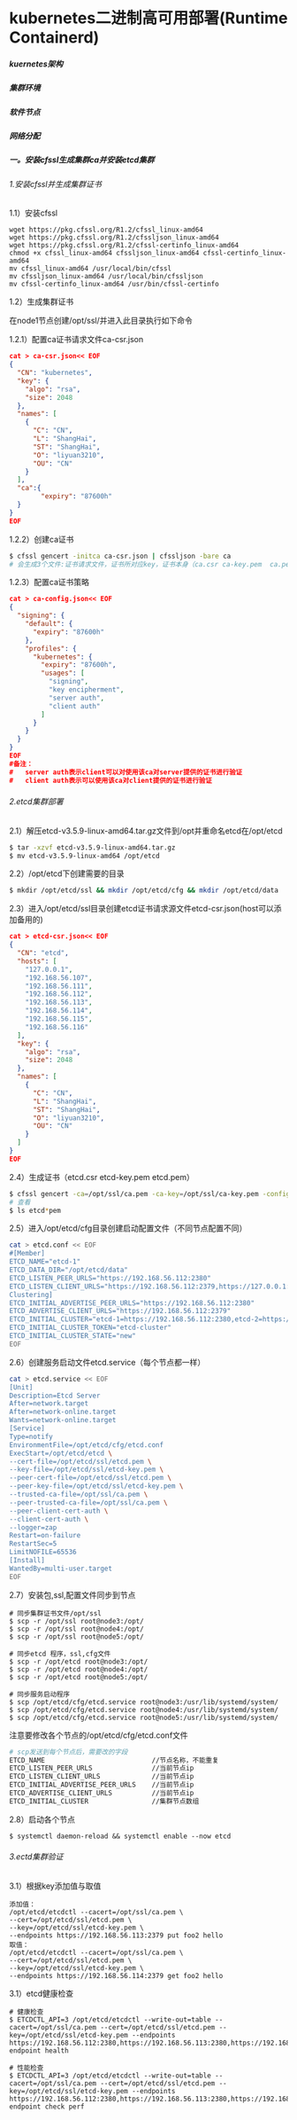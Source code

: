 # kubernetes二进制高可用部署(Runtime Containerd)

##### kuernetes架构



##### 集群环境



##### 软件节点



##### 网络分配



##### 一。安装cfssl生成集群ca并安装etcd集群

###### 1.安装cfssl并生成集群证书

1.1）安装cfssl

```
wget https://pkg.cfssl.org/R1.2/cfssl_linux-amd64
wget https://pkg.cfssl.org/R1.2/cfssljson_linux-amd64
wget https://pkg.cfssl.org/R1.2/cfssl-certinfo_linux-amd64
chmod +x cfssl_linux-amd64 cfssljson_linux-amd64 cfssl-certinfo_linux-amd64
mv cfssl_linux-amd64 /usr/local/bin/cfssl
mv cfssljson_linux-amd64 /usr/local/bin/cfssljson
mv cfssl-certinfo_linux-amd64 /usr/bin/cfssl-certinfo
```

1.2）生成集群证书

在node1节点创建/opt/ssl/并进入此目录执行如下命令

1.2.1）配置ca证书请求文件ca-csr.json

```json
cat > ca-csr.json<< EOF
{
  "CN": "kubernetes",
  "key": {
    "algo": "rsa",
    "size": 2048
  },
  "names": [
    {
      "C": "CN",
      "L": "ShangHai",
      "ST": "ShangHai",
	  "O": "liyuan3210",
	  "OU": "CN"
    }
  ],
  "ca":{
		"expiry": "87600h"
  }
}
EOF
```

1.2.2）创建ca证书

```bash
$ cfssl gencert -initca ca-csr.json | cfssljson -bare ca
# 会生成3个文件:证书请求文件，证书所对应key，证书本身（ca.csr ca-key.pem  ca.pem）
```

1.2.3）配置ca证书策略

```JSON
cat > ca-config.json<< EOF
{
  "signing": {
    "default": {
      "expiry": "87600h"
    },
    "profiles": {
      "kubernetes": {
        "expiry": "87600h",
        "usages": [
          "signing",
          "key encipherment",
          "server auth",
          "client auth"
        ]
      }
    }
  }
}
EOF
#备注：
#	server auth表示client可以对使用该ca对server提供的证书进行验证
#	client auth表示可以使用该ca对client提供的证书进行验证
```

###### 2.etcd集群部署
2.1）解压etcd-v3.5.9-linux-amd64.tar.gz文件到/opt并重命名etcd在/opt/etcd
```bash
$ tar -xzvf etcd-v3.5.9-linux-amd64.tar.gz
$ mv etcd-v3.5.9-linux-amd64 /opt/etcd
```
2.2）/opt/etcd下创建需要的目录
```bash
$ mkdir /opt/etcd/ssl && mkdir /opt/etcd/cfg && mkdir /opt/etcd/data
```
2.3）进入/opt/etcd/ssl目录创建etcd证书请求源文件etcd-csr.json(host可以添加备用的)

```JSON
cat > etcd-csr.json<< EOF
{
  "CN": "etcd",
  "hosts": [
    "127.0.0.1",
    "192.168.56.107",
    "192.168.56.111",
    "192.168.56.112",
    "192.168.56.113",
    "192.168.56.114",
    "192.168.56.115",
    "192.168.56.116"
  ],
  "key": {
    "algo": "rsa",
    "size": 2048
  },
  "names": [
    {
      "C": "CN",
      "L": "ShangHai",
      "ST": "ShangHai",
      "O": "liyuan3210",
      "OU": "CN"
    }
  ]
}
EOF
```

2.4）生成证书（etcd.csr  etcd-key.pem  etcd.pem）

```bash
$ cfssl gencert -ca=/opt/ssl/ca.pem -ca-key=/opt/ssl/ca-key.pem -config=/opt/ssl/ca-config.json -profile=kubernetes etcd-csr.json | cfssljson -bare etcd
# 查看
$ ls etcd*pem
```

2.5）进入/opt/etcd/cfg目录创建启动配置文件（不同节点配置不同）

```bash
cat > etcd.conf << EOF
#[Member]
ETCD_NAME="etcd-1"
ETCD_DATA_DIR="/opt/etcd/data"
ETCD_LISTEN_PEER_URLS="https://192.168.56.112:2380"
ETCD_LISTEN_CLIENT_URLS="https://192.168.56.112:2379,https://127.0.0.1:2379"
Clustering]
ETCD_INITIAL_ADVERTISE_PEER_URLS="https://192.168.56.112:2380"
ETCD_ADVERTISE_CLIENT_URLS="https://192.168.56.112:2379"
ETCD_INITIAL_CLUSTER="etcd-1=https://192.168.56.112:2380,etcd-2=https://192.168.56.113:2380,etcd-3=https://192.168.56.114:2380"
ETCD_INITIAL_CLUSTER_TOKEN="etcd-cluster"
ETCD_INITIAL_CLUSTER_STATE="new"
EOF
```

2.6）创建服务启动文件etcd.service（每个节点都一样）

```bash
cat > etcd.service << EOF
[Unit]
Description=Etcd Server
After=network.target
After=network-online.target
Wants=network-online.target
[Service]
Type=notify
EnvironmentFile=/opt/etcd/cfg/etcd.conf
ExecStart=/opt/etcd/etcd \
--cert-file=/opt/etcd/ssl/etcd.pem \
--key-file=/opt/etcd/ssl/etcd-key.pem \
--peer-cert-file=/opt/etcd/ssl/etcd.pem \
--peer-key-file=/opt/etcd/ssl/etcd-key.pem \
--trusted-ca-file=/opt/ssl/ca.pem \
--peer-trusted-ca-file=/opt/ssl/ca.pem \
--peer-client-cert-auth \
--client-cert-auth \
--logger=zap
Restart=on-failure
RestartSec=5
LimitNOFILE=65536
[Install]
WantedBy=multi-user.target
EOF
```

2.7）安装包,ssl,配置文件同步到节点

```
# 同步集群证书文件/opt/ssl
$ scp -r /opt/ssl root@node3:/opt/
$ scp -r /opt/ssl root@node4:/opt/
$ scp -r /opt/ssl root@node5:/opt/

# 同步etcd 程序，ssl,cfg文件
$ scp -r /opt/etcd root@node3:/opt/
$ scp -r /opt/etcd root@node4:/opt/
$ scp -r /opt/etcd root@node5:/opt/

# 同步服务启动程序
$ scp /opt/etcd/cfg/etcd.service root@node3:/usr/lib/systemd/system/
$ scp /opt/etcd/cfg/etcd.service root@node4:/usr/lib/systemd/system/
$ scp /opt/etcd/cfg/etcd.service root@node5:/usr/lib/systemd/system/
```

注意要修改各个节点的/opt/etcd/cfg/etcd.conf文件

```bash
# scp发送到每个节点后，需要改的字段
ETCD_NAME							//节点名称，不能重复
ETCD_LISTEN_PEER_URLS				//当前节点ip
ETCD_LISTEN_CLIENT_URLS				//当前节点ip
ETCD_INITIAL_ADVERTISE_PEER_URLS	//当前节点ip
ETCD_ADVERTISE_CLIENT_URLS			//当前节点ip
ETCD_INITIAL_CLUSTER				//集群节点数组
```

2.8）启动各个节点

```
$ systemctl daemon-reload && systemctl enable --now etcd
```

###### 3.ectd集群验证

3.1）根据key添加值与取值

```
添加值：
/opt/etcd/etcdctl --cacert=/opt/ssl/ca.pem \
--cert=/opt/etcd/ssl/etcd.pem \
--key=/opt/etcd/ssl/etcd-key.pem \
--endpoints https://192.168.56.113:2379 put foo2 hello
取值：
/opt/etcd/etcdctl --cacert=/opt/ssl/ca.pem \
--cert=/opt/etcd/ssl/etcd.pem \
--key=/opt/etcd/ssl/etcd-key.pem \
--endpoints https://192.168.56.114:2379 get foo2 hello
```

3.1）etcd健康检查

```
# 健康检查
$ ETCDCTL_API=3 /opt/etcd/etcdctl --write-out=table --cacert=/opt/ssl/ca.pem --cert=/opt/etcd/ssl/etcd.pem --key=/opt/etcd/ssl/etcd-key.pem --endpoints https://192.168.56.112:2380,https://192.168.56.113:2380,https://192.168.56.114:2380 endpoint health

# 性能检查
$ ETCDCTL_API=3 /opt/etcd/etcdctl --write-out=table --cacert=/opt/ssl/ca.pem --cert=/opt/etcd/ssl/etcd.pem --key=/opt/etcd/ssl/etcd-key.pem --endpoints https://192.168.56.112:2380,https://192.168.56.113:2380,https://192.168.56.114:2380 endpoint check perf
```






